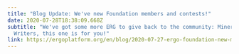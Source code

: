 ```yaml
---
title: "Blog Update: We've new Foundation members and contests!"
date: 2020-07-28T18:38:09.668Z
subtitle: "We've got some more ERG to give back to the community: Miners &
  Writers, this one is for you!"
link: https://ergoplatform.org/en/blog/2020-07-27-ergo-foundation-new-members-and-contests/
---
```


